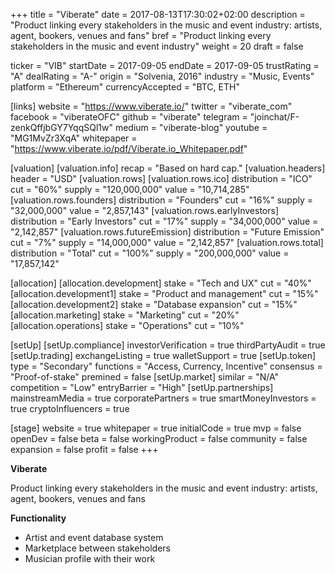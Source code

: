 +++
title = "Viberate"
date = 2017-08-13T17:30:02+02:00
description = "Product linking every stakeholders in the music and event industry: artists, agent, bookers, venues and fans"
bref = "Product linking every stakeholders in the music and event industry"
weight = 20
draft = false

ticker = "VIB"
startDate = 2017-09-05
endDate = 2017-09-05
trustRating = "A"
dealRating = "A-"
origin = "Solvenia, 2016"
industry = "Music, Events"
platform = "Ethereum"
currencyAccepted = "BTC, ETH"

[links]
  website = "https://www.viberate.io/"
  twitter = "viberate_com"
  facebook = "viberateOFC"
  github = "viberate"
  telegram = "joinchat/F-zenkQffjbGY7YqqSQl1w"
  medium = "viberate-blog"
  youtube = "MG1MvZr3XqA"
  whitepaper = "https://www.viberate.io/pdf/Viberate.io_Whitepaper.pdf"

[valuation]
  [valuation.info]
    recap = "Based on hard cap."
  [valuation.headers]
    header = "USD"
  [valuation.rows]
    [valuation.rows.ico]
      distribution = "ICO"
      cut = "60%"
      supply = "120,000,000"
      value = "10,714,285"
    [valuation.rows.founders]
      distribution = "Founders"
      cut = "16%"
      supply = "32,000,000"
      value = "2,857,143"
    [valuation.rows.earlyInvestors]
      distribution = "Early Investors"
      cut = "17%"
      supply = "34,000,000"
      value = "2,142,857"
    [valuation.rows.futureEmission]
      distribution = "Future Emission"
      cut = "7%"
      supply = "14,000,000"
      value = "2,142,857"
    [valuation.rows.total]
      distribution = "Total"
      cut = "100%"
      supply = "200,000,000"
      value = "17,857,142"

[allocation]
  [allocation.development]
    stake = "Tech and UX"
    cut = "40%"
  [allocation.development1]
    stake = "Product and management"
    cut = "15%"
  [allocation.development2]
    stake = "Database expansion"
    cut = "15%"
  [allocation.marketing]
    stake = "Marketing"
    cut = "20%"
  [allocation.operations]
    stake = "Operations"
    cut = "10%"

[setUp]
  [setUp.compliance]
    investorVerification = true
    thirdPartyAudit = true
  [setUp.trading]
    exchangeListing = true
    walletSupport = true
  [setUp.token]
    type = "Secondary"
    functions = "Access, Currency, Incentive"
    consensus = "Proof-of-stake"
    premined = false
  [setUp.market]
    similar = "N/A"
    competition = "Low"
    entryBarrier = "High"
  [setUp.partnerships]
    mainstreamMedia = true
    corporatePartners = true
    smartMoneyInvestors = true
    cryptoInfluencers = true

[stage]
  website = true
  whitepaper = true
  initialCode = true
  mvp = false
  openDev = false
  beta = false
  workingProduct = false
  community = false
  expansion = false
  profit = false
+++

**Viberate**

Product linking every stakeholders in the music and event industry: artists, agent, bookers, venues and fans

**Functionality**

* Artist and event database system
* Marketplace between stakeholders
* Musician profile with their work

